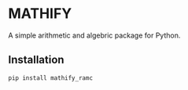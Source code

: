 # MATHIFY

A simple arithmetic and algebric package for Python.

## Installation

```bash
pip install mathify_ramc